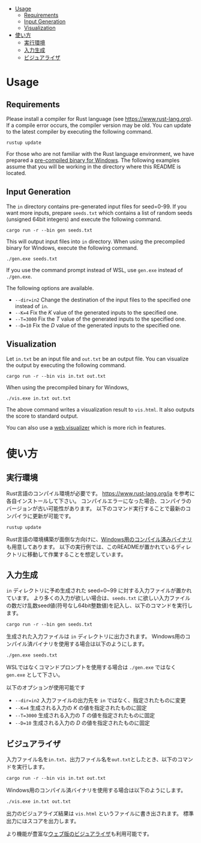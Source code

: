 - [Usage](#usage)
  - [Requirements](#requirements)
  - [Input Generation](#input-generation)
  - [Visualization](#visualization)
- [使い方](#%E4%BD%BF%E3%81%84%E6%96%B9)
  - [実行環境](#%E5%AE%9F%E8%A1%8C%E7%92%B0%E5%A2%83)
  - [入力生成](#%E5%85%A5%E5%8A%9B%E7%94%9F%E6%88%90)
  - [ビジュアライザ](#%E3%83%93%E3%82%B8%E3%83%A5%E3%82%A2%E3%83%A9%E3%82%A4%E3%82%B6)

# Usage

## Requirements
Please install a compiler for Rust language (see https://www.rust-lang.org).
If a compile error occurs, the compiler version may be old.
You can update to the latest compiler by executing the following command.
```
rustup update
```

For those who are not familiar with the Rust language environment, we have prepared a [pre-compiled binary for Windows](https://img.atcoder.jp/ahc048/lI5DXOAV_windows.zip).
The following examples assume that you will be working in the directory where this README is located.

## Input Generation
The `in` directory contains pre-generated input files for seed=0-99.
If you want more inputs, prepare `seeds.txt` which contains a list of random seeds (unsigned 64bit integers) and execute the following command.
```
cargo run -r --bin gen seeds.txt
```
This will output input files into `in` directory.
When using the precompiled binary for Windows, execute the following command.
```
./gen.exe seeds.txt
```
If you use the command prompt instead of WSL, use `gen.exe` instead of `./gen.exe`.


The following options are available.

- `--dir=in2` Change the destination of the input files to the specified one instead of `in`.
- `--K=4` Fix the $K$ value of the generated inputs to the specified one.
- `--T=3000` Fix the $T$ value of the generated inputs to the specified one.
- `--D=10` Fix the $D$ value of the generated inputs to the specified one.


## Visualization
Let `in.txt` be an input file and `out.txt` be an output file.
You can visualize the output by executing the following command.
```
cargo run -r --bin vis in.txt out.txt
```
When using the precompiled binary for Windows,
```
./vis.exe in.txt out.txt
```

The above command writes a visualization result to `vis.html`.
It also outputs the score to standard output.

You can also use a [web visualizer](https://img.atcoder.jp/ahc048/lI5DXOAV.html?lang=en) which is more rich in features.

# 使い方

## 実行環境
Rust言語のコンパイル環境が必要です。
https://www.rust-lang.org/ja を参考に各自インストールして下さい。
コンパイルエラーになった場合、コンパイラのバージョンが古い可能性があります。
以下のコマンド実行することで最新のコンパイラに更新が可能です。
```
rustup update
```

Rust言語の環境構築が面倒な方向けに、[Windows用のコンパイル済みバイナリ](https://img.atcoder.jp/ahc048/lI5DXOAV_windows.zip)も用意してあります。
以下の実行例では、このREADMEが置かれているディレクトリに移動して作業することを想定しています。

## 入力生成
`in` ディレクトリに予め生成された seed=0~99 に対する入力ファイルが置かれています。
より多くの入力が欲しい場合は、`seeds.txt` に欲しい入力ファイルの数だけ乱数seed値(符号なし64bit整数値)を記入し、以下のコマンドを実行します。
```
cargo run -r --bin gen seeds.txt
```
生成された入力ファイルは `in` ディレクトリに出力されます。
Windows用のコンパイル済バイナリを使用する場合は以下のようにします。
```
./gen.exe seeds.txt
```
WSLではなくコマンドプロンプトを使用する場合は `./gen.exe` ではなく `gen.exe` として下さい。

以下のオプションが使用可能です

- `--dir=in2` 入力ファイルの出力先を `in` ではなく、指定されたものに変更
- `--K=4` 生成される入力の $K$ の値を指定されたものに固定
- `--T=3000` 生成される入力の $T$ の値を指定されたものに固定
- `--D=10` 生成される入力の $D$ の値を指定されたものに固定

## ビジュアライザ
入力ファイル名を`in.txt`、出力ファイル名を`out.txt`としたとき、以下のコマンドを実行します。
```
cargo run -r --bin vis in.txt out.txt
```
Windows用のコンパイル済バイナリを使用する場合は以下のようにします。
```
./vis.exe in.txt out.txt
```

出力のビジュアライズ結果は `vis.html` というファイルに書き出されます。
標準出力にはスコアを出力します。

より機能が豊富な[ウェブ版のビジュアライザ](https://img.atcoder.jp/ahc048/lI5DXOAV.html?lang=ja)も利用可能です。
